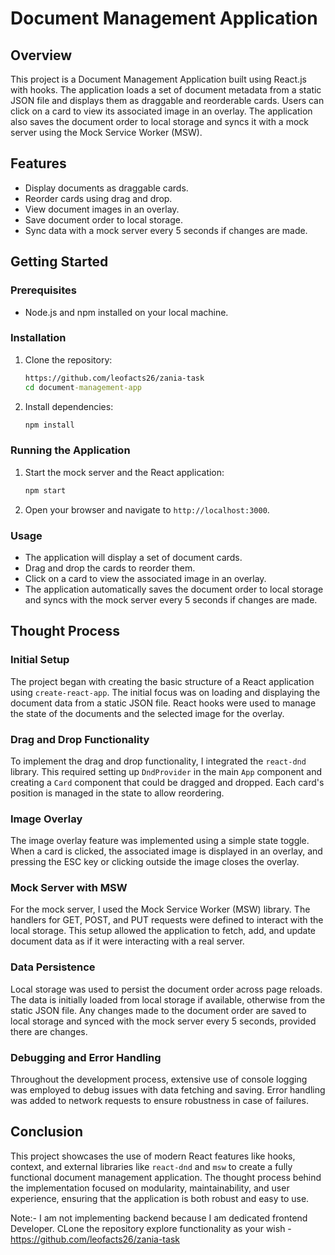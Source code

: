 # Document Management Application

## Overview

This project is a Document Management Application built using React.js with hooks. The application loads a set of document metadata from a static JSON file and displays them as draggable and reorderable cards. Users can click on a card to view its associated image in an overlay. The application also saves the document order to local storage and syncs it with a mock server using the Mock Service Worker (MSW).

## Features

- Display documents as draggable cards.
- Reorder cards using drag and drop.
- View document images in an overlay.
- Save document order to local storage.
- Sync data with a mock server every 5 seconds if changes are made.

## Getting Started

### Prerequisites

- Node.js and npm installed on your local machine.

### Installation

1. Clone the repository:
    ```cmd
    https://github.com/leofacts26/zania-task
    cd document-management-app
    ```

2. Install dependencies:
    ```cmd
    npm install
    ```

### Running the Application

1. Start the mock server and the React application:
    ```cmd
    npm start
    ```

2. Open your browser and navigate to `http://localhost:3000`.

### Usage

- The application will display a set of document cards.
- Drag and drop the cards to reorder them.
- Click on a card to view the associated image in an overlay.
- The application automatically saves the document order to local storage and syncs with the mock server every 5 seconds if changes are made.

## Thought Process

### Initial Setup

The project began with creating the basic structure of a React application using `create-react-app`. The initial focus was on loading and displaying the document data from a static JSON file. React hooks were used to manage the state of the documents and the selected image for the overlay.

### Drag and Drop Functionality

To implement the drag and drop functionality, I integrated the `react-dnd` library. This required setting up `DndProvider` in the main `App` component and creating a `Card` component that could be dragged and dropped. Each card's position is managed in the state to allow reordering.

### Image Overlay

The image overlay feature was implemented using a simple state toggle. When a card is clicked, the associated image is displayed in an overlay, and pressing the ESC key or clicking outside the image closes the overlay.

### Mock Server with MSW

For the mock server, I used the Mock Service Worker (MSW) library. The handlers for GET, POST, and PUT requests were defined to interact with the local storage. This setup allowed the application to fetch, add, and update document data as if it were interacting with a real server.

### Data Persistence

Local storage was used to persist the document order across page reloads. The data is initially loaded from local storage if available, otherwise from the static JSON file. Any changes made to the document order are saved to local storage and synced with the mock server every 5 seconds, provided there are changes.

### Debugging and Error Handling

Throughout the development process, extensive use of console logging was employed to debug issues with data fetching and saving. Error handling was added to network requests to ensure robustness in case of failures.

## Conclusion

This project showcases the use of modern React features like hooks, context, and external libraries like `react-dnd` and `msw` to create a fully functional document management application. The thought process behind the implementation focused on modularity, maintainability, and user experience, ensuring that the application is both robust and easy to use.

Note:- I am not implementing backend because I am dedicated frontend Developer. 
CLone the repository explore functionality as your wish - https://github.com/leofacts26/zania-task